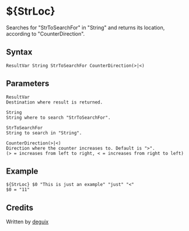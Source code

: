 # ${StrLoc}

Searches for "StrToSearchFor" in "String" and returns its location, according to "CounterDirection".

## Syntax

    ResultVar String StrToSearchFor CounterDirection(>|<)

## Parameters

    ResultVar
    Destination where result is returned.

    String
    String where to search "StrToSearchFor".

    StrToSearchFor
    String to search in "String".

    CounterDirection(>|<)
    Direction where the counter increases to. Default is ">".
    (> = increases from left to right, < = increases from right to left)

## Example

    ${StrLoc} $0 "This is just an example" "just" "<"
    $0 = "11"

## Credits

Written by [deguix][1]

[1]: http://nsis.sourceforge.net/User:Deguix